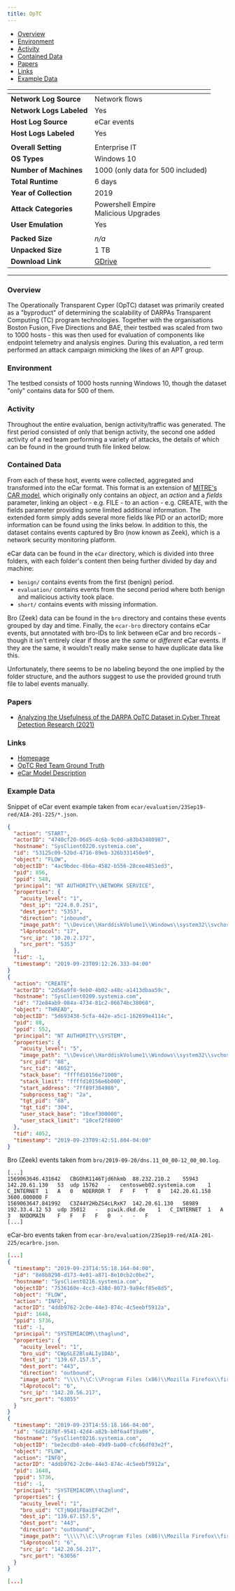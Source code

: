 ```yaml
---
title: OpTC
---
```


- [Overview](#overview)
- [Environment](#environment)
- [Activity](#activity)
- [Contained Data](#contained-data)
- [Papers](#papers)
- [Links](#links)
- [Example Data](#example-data)

| <!-- -->                 | <!-- -->                                                                               |
|--------------------------|----------------------------------------------------------------------------------------|
| **Network Log Source**   | Network flows                                                                          |
| **Network Logs Labeled** | Yes                                                                                    |
| **Host Log Source**      | eCar events                                                                            |
| **Host Logs Labeled**    | Yes                                                                                    |
|                          |                                                                                        |
| **Overall Setting**      | Enterprise IT                                                                          |
| **OS Types**             | Windows 10                                                                             |
| **Number of Machines**   | 1000 (only data for 500 included)                                                      |
| **Total Runtime**        | 6 days                                                                                 |
| **Year of Collection**   | 2019                                                                                   |
| **Attack Categories**    | Powershell Empire<br/>Malicious Upgrades                                               |
| **User Emulation**       | Yes                                                                                    |
|                          |                                                                                        |
| **Packed Size**          | _n/a_                                                                                  |
| **Unpacked Size**        | 1 TB                                                                                   |
| **Download Link**        | [GDrive](https://drive.google.com/drive/u/0/folders/1n3kkS3KR31KUegn42yk3-e6JkZvf0Caa) |

***

### Overview

The Operationally Transparent Cyper (OpTC) dataset was primarily created as a "byproduct" of determining the scalability
of DARPAs Transparent Computing (TC) program technologies.
Together with the organisations Boston Fusion, Five Directions and BAE, their testbed was scaled from two to 1000
hosts - this was then used for evaluation of components like endpoint telemetry and analysis engines.
During this evaluation, a red term performed an attack campaign mimicking the likes of an APT group.

### Environment

The testbed consists of 1000 hosts running Windows 10, though the dataset "only" contains data for 500 of them.

### Activity

Throughout the entire evaluation, benign activity/traffic was generated.
The first period consisted of only that benign activity, the second one added activity of a red team performing a
variety of attacks, the details of which can be found in the ground truth file linked below.

### Contained Data

From each of these host, events were collected, aggregated and transformed into the eCar format.
This format is an extension of [MITRE's CAR model](https://car.mitre.org/wiki/Data_Model), which originally only
contains an _object_, an _action_ and a _fields_ parameter, linking an object - e.g. FILE - to an action - e.g. CREATE,
with the fields parameter providing some limited additional information.
The extended form simply adds several more fields like PID or an actorID;
more information can be found using the links below.
In addition to this, the dataset contains events captured by Bro (now known as Zeek), which is a network security
monitoring platform.

eCar data can be found in the `eCar` directory, which is divided into three folders, with each folder's content then
being further divided by day and machine:

- `benign/` contains events from the first (benign) period.
- `evaluation/` contains events from the second period where both benign and malicious activity took place.
- `short/` contains events with missing information.

Bro (Zeek) data can be found in the `bro` directory and contains these events grouped by day and time.
Finally, the `ecar-bro` directory contains eCar events, but annotated with bro-IDs to link between eCar and bro
records - though it isn't entirely clear if those are the _same_ or _different_ eCar events.
If they are the same, it wouldn't really make sense to have duplicate data like this.

Unfortunately, there seems to be no labeling beyond the one implied by the folder structure, and the authors suggest to
use the provided ground truth file to label events manually.

### Papers

- [Analyzing the Usefulness of the DARPA OpTC Dataset in Cyber Threat Detection Research (2021)](https://doi.org/10.1145/3450569.3463573)

### Links

- [Homepage](https://github.com/FiveDirections/OpTC-data#operationally-transparent-cyber-optc-data-release)
- [OpTC Red Team Ground Truth](https://github.com/FiveDirections/OpTC-data/blob/master/OpTCRedTeamGroundTruth.pdf)
- [eCar Model Description](https://github.com/FiveDirections/OpTC-data/blob/master/ecar.md)

### Example Data

Snippet of eCar event example taken from `ecar/evaluation/23Sep19-red/AIA-201-225/*.json`.

```json
{
  "action": "START",
  "actorID": "4740cf20-06d5-4c6b-9c0d-a83b43480987",
  "hostname": "SysClient0220.systemia.com",
  "id": "53125c09-52bd-4716-89eb-326b331450e9",
  "object": "FLOW",
  "objectID": "4ac9bdec-8b6a-4582-b556-28cee4851ed3",
  "pid": 856,
  "ppid": 548,
  "principal": "NT AUTHORITY\\NETWORK SERVICE",
  "properties": {
    "acuity_level": "1",
    "dest_ip": "224.0.0.251",
    "dest_port": "5353",
    "direction": "inbound",
    "image_path": "\\Device\\HarddiskVolume1\\Windows\\system32\\svchost.exe",
    "l4protocol": "17",
    "src_ip": "10.20.2.172",
    "src_port": "5353"
  },
  "tid": -1,
  "timestamp": "2019-09-23T09:12:26.333-04:00"
}
{
  "action": "CREATE",
  "actorID": "2d56a9f8-9eb0-4b02-a48c-a1413dbaa59c",
  "hostname": "SysClient0209.systemia.com",
  "id": "72e84ab9-084a-4734-81c2-06674bc38068",
  "object": "THREAD",
  "objectID": "5d693438-5cfa-442e-a5c1-162699e4114c",
  "pid": 88,
  "ppid": 552,
  "principal": "NT AUTHORITY\\SYSTEM",
  "properties": {
    "acuity_level": "5",
    "image_path": "\\Device\\HarddiskVolume1\\Windows\\system32\\svchost.exe",
    "src_pid": "88",
    "src_tid": "4052",
    "stack_base": "ffffd10156e71000",
    "stack_limit": "ffffd10156e6b000",
    "start_address": "7ff89f304980",
    "subprocess_tag": "2a",
    "tgt_pid": "88",
    "tgt_tid": "304",
    "user_stack_base": "10cef300000",
    "user_stack_limit": "10cef2f8000"
  },
  "tid": 4052,
  "timestamp": "2019-09-23T09:42:51.804-04:00"
}
```

Bro (Zeek) events taken from `bro/2019-09-20/dns.11_00_00-12_00_00.log`.

```
[...]
1569063646.431642	CBGOhR1146Tjd6hkmb	88.232.210.2	55943	142.20.61.130	53	udp	15762	-	centosweb02.systemia.com	1	C_INTERNET	1	A	0	NOERROR	T	F	F	T	0	142.20.61.158	3600.000000	F
1569063647.841992	C3Z44Y2HbZS4cLRxK7	142.20.61.130	58989	192.33.4.12	53	udp	35012	-	piwik.dkd.de	1	C_INTERNET	1	A	3	NXDOMAIN	F	F	F	F	0	-	-	F
[...]
```

eCar-bro events taken from `ecar-bro/evaluation/23Sep19-red/AIA-201-225/ecarbro.json`.

```json
[...]
{
  "timestamp": "2019-09-23T14:55:18.164-04:00",
  "id": "8e8b8298-d173-4e01-a871-8e10cb2c0be2",
  "hostname": "SysClient0216.systemia.com",
  "objectID": "7536160e-4cc3-438d-8073-9a94cf85e8d5",
  "object": "FLOW",
  "action": "INFO",
  "actorID": "4ddb9762-2c0e-44e3-874c-4c5eebf5912a",
  "pid": 1648,
  "ppid": 5736,
  "tid": -1,
  "principal": "SYSTEMIACOM\\thaglund",
  "properties": {
    "acuity_level": "1",
    "bro_uid": "CWpSLE2BloALIy1DAb",
    "dest_ip": "139.67.157.5",
    "dest_port": "443",
    "direction": "outbound",
    "image_path": "\\\\?\\C:\\Program Files (x86)\\Mozilla Firefox\\firefox.exe",
    "l4protocol": "6",
    "src_ip": "142.20.56.217",
    "src_port": "63055"
  }
}
{
  "timestamp": "2019-09-23T14:55:18.166-04:00",
  "id": "6d21878f-9541-42d4-a82b-b0f6a4f19a86",
  "hostname": "SysClient0216.systemia.com",
  "objectID": "be2ecdb0-a4eb-49d9-ba00-cfc66df03e2f",
  "object": "FLOW",
  "action": "INFO",
  "actorID": "4ddb9762-2c0e-44e3-874c-4c5eebf5912a",
  "pid": 1648,
  "ppid": 5736,
  "tid": -1,
  "principal": "SYSTEMIACOM\\thaglund",
  "properties": {
    "acuity_level": "1",
    "bro_uid": "CTjNQd1FBaiEF4CZHf",
    "dest_ip": "139.67.157.5",
    "dest_port": "443",
    "direction": "outbound",
    "image_path": "\\\\?\\C:\\Program Files (x86)\\Mozilla Firefox\\firefox.exe",
    "l4protocol": "6",
    "src_ip": "142.20.56.217",
    "src_port": "63056"
  }
}

[...]
```
